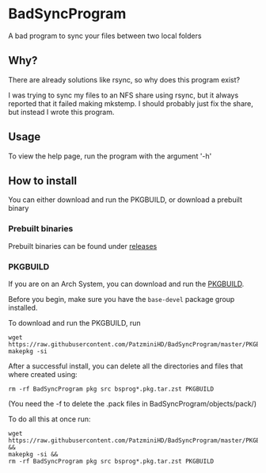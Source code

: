 # BadSyncProgram

A bad program to sync your files between two local folders

## Why?

There are already solutions like rsync, so why does this program exist?

I was trying to sync my files to an NFS share using rsync, but it always reported that it failed making mkstemp. I should probably just fix the share, but instead I wrote this program.

## Usage

To view the help page, run the program with the argument '-h'

## How to install

You can either download and run the PKGBUILD, or download a prebuilt binary

### Prebuilt binaries

Prebuilt binaries can be found under [releases](https://github.com/PatzminiHD/BadSyncProgram/releases)

### PKGBUILD

If you are on an Arch System, you can download and run the [PKGBUILD](https://github.com/PatzminiHD/BadSyncProgram/blob/master/PKGBUILD).

Before you begin, make sure you have the `base-devel` package group installed.

To download and run the PKGBUILD, run 
```
wget https://raw.githubusercontent.com/PatzminiHD/BadSyncProgram/master/PKGBUILD
makepkg -si
```
After a successful install, you can delete all the directories and files that where created using:

```
rm -rf BadSyncProgram pkg src bsprog*.pkg.tar.zst PKGBUILD
```

(You need the -f to delete the .pack files in BadSyncProgram/objects/pack/)

To do all this at once run:

```
wget https://raw.githubusercontent.com/PatzminiHD/BadSyncProgram/master/PKGBUILD &&
makepkg -si &&
rm -rf BadSyncProgram pkg src bsprog*.pkg.tar.zst PKGBUILD
```